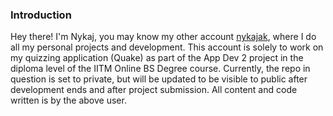 <h3 align="left">Introduction</h3>
<p align="left">
  Hey there! I'm Nykaj, you may know my other account <a href="https://github.com/nykajak">nykajak</a>, where I do all my personal projects and development. This account is solely to work on my quizzing application (Quake) as part of the App Dev 2 project in the diploma level of the IITM Online BS Degree course. Currently, the repo in question is set to private, but will be updated to be visible to public after development ends and after project submission. All content and code written is by the above user.
</p>
